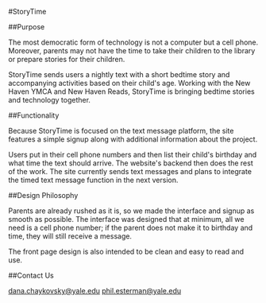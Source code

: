 #StoryTime

##Purpose

The most democratic form of technology is not a computer but a cell phone. Moreover, parents may not have the time to take their children to the library or prepare stories for their children.

StoryTime sends users a nightly text with a short bedtime story and accompanying activities based on their child's age. Working with the New Haven YMCA and New Haven Reads, StoryTime is bringing bedtime stories and technology together.

##Functionality

Because StoryTime is focused on the text message platform, the site features a simple signup along with additional information about the project.

Users put in their cell phone numbers and then list their child's birthday and what time the text should arrive. The website's backend then does the rest of the work. The site currently sends text messages and plans to integrate the timed text message function in the next version.

##Design Philosophy

Parents are already rushed as it is, so we made the interface and signup as smooth as possible. The interface was designed that at minimum, all we need is a cell phone number; if the parent does not make it to birthday and time, they will still receive a message.

The front page design is also intended to be clean and easy to read and use.

##Contact Us

dana.chaykovsky@yale.edu
phil.esterman@yale.edu